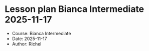 # Lesson plan Bianca Intermediate 2025-11-17

- Course: Bianca Intermediate
- Date: 2025-11-17
- Author: Richel
